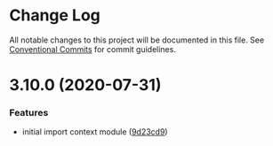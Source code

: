# Change Log

All notable changes to this project will be documented in this file.
See [Conventional Commits](https://conventionalcommits.org) for commit guidelines.

# 3.10.0 (2020-07-31)


### Features

* initial import context module ([9d23cd9](https://gitr.net/tibjs/framework/commits/9d23cd9bceb21f390cf721a085172c77d9848e79))
